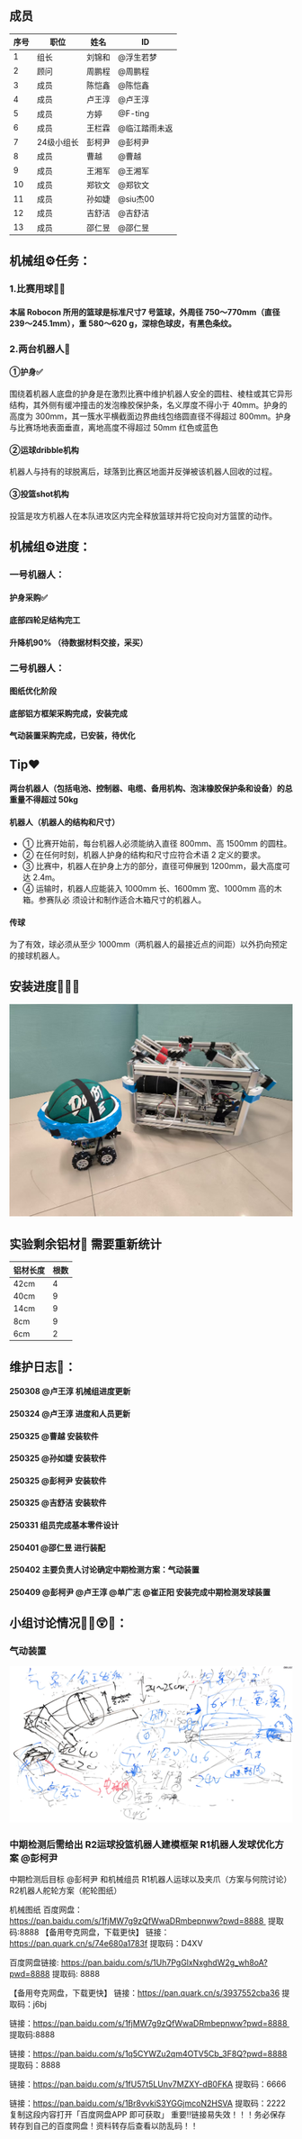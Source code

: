 ## 成员
|序号 |职位 | 姓名  | ID|
|---|---|---|---|
| 1 |组长|刘锦和| @浮生若梦 |
| 2 |顾问|周鹏程|@周鹏程|
| 3 |成员|陈恺鑫|@陈恺鑫 |
| 4 |成员|卢王淳| @卢王淳 |
| 5 |成员|方婷| @F-ting |
| 6 |成员|王栏霖 | @临江踏雨未返 |
| 7 |24级小组长|彭柯尹| @彭柯尹 |
| 8 |成员|曹越| @曹越 |
| 9 |成员|王湘军| @王湘军 |
| 10|成员|郑钦文| @郑钦文 |
| 11|成员|孙如婕| @siu杰00 |
| 12|成员|吉舒洁| @吉舒洁 |
| 13|成员|邵仁昱| @邵仁昱|
<p align="left"> 
<div align="left">
</p>




## 机械组⚙️任务：
### 1.比赛用球🏀✅
#### 本届 Robocon 所用的篮球是标准尺寸7 号篮球，外周径 750～770mm（直径239～245.1mm），重 580～620 g，深棕色球皮，有黑色条纹。

### 2.**两台**机器人🤖

#### **①护身**✅
围绕着机器人底盘的护身是在激烈比赛中维护机器人安全的圆柱、棱柱或其它异形结构，其外侧有缓冲撞击的发泡橡胶保护条，名义厚度不得小于 40mm。护身的高度为 300mm，其一簇水平横截面边界曲线包络圆直径不得超过 800mm。护身与比赛场地表面垂直，离地高度不得超过 50mm
红色或蓝色
#### **②运球dribble机构**
机器人与持有的球脱离后，球落到比赛区地面并反弹被该机器人回收的过程。

#### **③投篮shot机构**
投篮是攻方机器人在本队进攻区内完全释放篮球并将它投向对方篮筐的动作。



## 机械组⚙️进度：
### **一号**机器人：
#### 护身采购✅    
#### 底部四轮足结构完工
#### 升降机90% （待数据材料交接，采买）

### **二号**机器人：
#### 图纸优化阶段
#### 底部铝方框架采购完成，安装完成
#### 气动装置采购完成，已安装，待优化

## Tip❤️
#### 两台机器人（包括电池、控制器、电缆、备用机构、泡沫橡胶保护条和设备）的总重量不得超过 50kg
#### 机器人（机器人的结构和尺寸）
- ① 比赛开始前，每台机器人必须能纳入直径 800mm、高 1500mm 的圆柱。
- ② 在任何时刻，机器人护身的结构和尺寸应符合术语 2 定义的要求。
- ③ 比赛中，机器人在护身上方的部分，直径可伸展到 1200mm，最大高度可达 2.4m。
- ④ 运输时，机器人应能装入 1000mm 长、1600mm 宽、1000mm 高的木箱。参赛队必
须设计和制作适合木箱尺寸的机器人。
#### 传球
为了有效，球必须从至少 1000mm（两机器人的最接近点的间距）以外扔向预定的接球机器人。

## 安装进度🏃‍♂️‍➡️
![输入图片说明](a959ac655d540345d5ace97a55651419_.jpg)
## 实验剩余铝材🔩 需要重新统计
| 铝材长度 | 根数 |
|----------|------|
| 42cm     | 4    |
| 40cm     | 9    |
| 14cm     | 9    |
| 8cm      | 9    |
| 6cm      | 2    |

## 维护日志📓：
#### 250308  @卢王淳 机械组进度更新
#### 250324  @卢王淳 进度和人员更新
#### 250325  @曹越 安装软件
#### 250325  @孙如婕 安装软件
#### 250325  @彭柯尹 安装软件
#### 250325  @吉舒洁 安装软件
#### 250331  组员完成基本零件设计
#### 250401  @邵仁昱 进行装配
#### 250402  主要负责人讨论确定中期检测方案：气动装置
#### 250409   @彭柯尹  @卢王淳  @单广志 @崔正阳 安装完成中期检测发球装置
## 小组讨论情况😶‍🌫️😲✨：
### 气动装置
![输入图片说明](%E5%BE%AE%E4%BF%A1%E5%9B%BE%E7%89%87_20250406194703.jpg)
### 中期检测后需给出 R2运球投篮机器人建模框架 R1机器人发球优化方案 @彭柯尹

中期检测后目标 @彭柯尹  和机械组员
R1机器人运球以及夹爪（方案与何院讨论）
R2机器人舵轮方案（舵轮图纸）

机械图纸
百度网盘：https://pan.baidu.com/s/1fjMW7g9zQfWwaDRmbepnww?pwd=8888 
提取码:8888
【备用夸克网盘，下载更快】
链接：https://pan.quark.cn/s/74e680a1783f
提取码：D4XV


百度网盘链接: https://pan.baidu.com/s/1Uh7PgGlxNxghdW2g_wh8oA?pwd=8888 
提取码: 8888 

【备用夸克网盘，下载更快】
链接：https://pan.quark.cn/s/3937552cba36
提取码：j6bj


链接：https://pan.baidu.com/s/1fjMW7g9zQfWwaDRmbepnww?pwd=8888 
提取码:8888


链接：https://pan.baidu.com/s/1q5CYWZu2qm4OTV5Cb_3F8Q?pwd=8888 
提取码：8888 

链接：https://pan.baidu.com/s/1fU57t5LUnv7MZXY-dB0FKA 
提取码：6666 


链接：https://pan.baidu.com/s/1Br8vvkiS3YGGjmcoN2HSVA 
提取码：2222 
复制这段内容打开「百度网盘APP 即可获取」
重要‼️链接易失效！！！务必保存转存到自己的百度网盘！资料转存后查看以防乱码！！











 